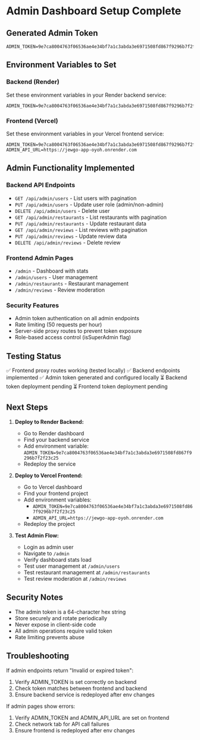 # Admin Dashboard Setup Complete

## Generated Admin Token
```
ADMIN_TOKEN=9e7ca8004763f06536ae4e34bf7a1c3abda3e6971508fd867f9296b7f2f23c25
```

## Environment Variables to Set

### Backend (Render)
Set these environment variables in your Render backend service:

```
ADMIN_TOKEN=9e7ca8004763f06536ae4e34bf7a1c3abda3e6971508fd867f9296b7f2f23c25
```

### Frontend (Vercel)
Set these environment variables in your Vercel frontend service:

```
ADMIN_TOKEN=9e7ca8004763f06536ae4e34bf7a1c3abda3e6971508fd867f9296b7f2f23c25
ADMIN_API_URL=https://jewgo-app-oyoh.onrender.com
```

## Admin Functionality Implemented

### Backend API Endpoints
- `GET /api/admin/users` - List users with pagination
- `PUT /api/admin/users` - Update user role (admin/non-admin)
- `DELETE /api/admin/users` - Delete user
- `GET /api/admin/restaurants` - List restaurants with pagination
- `PUT /api/admin/restaurants` - Update restaurant data
- `GET /api/admin/reviews` - List reviews with pagination
- `PUT /api/admin/reviews` - Update review data
- `DELETE /api/admin/reviews` - Delete review

### Frontend Admin Pages
- `/admin` - Dashboard with stats
- `/admin/users` - User management
- `/admin/restaurants` - Restaurant management
- `/admin/reviews` - Review moderation

### Security Features
- Admin token authentication on all admin endpoints
- Rate limiting (50 requests per hour)
- Server-side proxy routes to prevent token exposure
- Role-based access control (isSuperAdmin flag)

## Testing Status

✅ Frontend proxy routes working (tested locally)
✅ Backend endpoints implemented
✅ Admin token generated and configured locally
⏳ Backend token deployment pending
⏳ Frontend token deployment pending

## Next Steps

1. **Deploy to Render Backend:**
   - Go to Render dashboard
   - Find your backend service
   - Add environment variable: `ADMIN_TOKEN=9e7ca8004763f06536ae4e34bf7a1c3abda3e6971508fd867f9296b7f2f23c25`
   - Redeploy the service

2. **Deploy to Vercel Frontend:**
   - Go to Vercel dashboard
   - Find your frontend project
   - Add environment variables:
     - `ADMIN_TOKEN=9e7ca8004763f06536ae4e34bf7a1c3abda3e6971508fd867f9296b7f2f23c25`
     - `ADMIN_API_URL=https://jewgo-app-oyoh.onrender.com`
   - Redeploy the project

3. **Test Admin Flow:**
   - Login as admin user
   - Navigate to `/admin`
   - Verify dashboard stats load
   - Test user management at `/admin/users`
   - Test restaurant management at `/admin/restaurants`
   - Test review moderation at `/admin/reviews`

## Security Notes

- The admin token is a 64-character hex string
- Store securely and rotate periodically
- Never expose in client-side code
- All admin operations require valid token
- Rate limiting prevents abuse

## Troubleshooting

If admin endpoints return "Invalid or expired token":
1. Verify ADMIN_TOKEN is set correctly on backend
2. Check token matches between frontend and backend
3. Ensure backend service is redeployed after env changes

If admin pages show errors:
1. Verify ADMIN_TOKEN and ADMIN_API_URL are set on frontend
2. Check network tab for API call failures
3. Ensure frontend is redeployed after env changes

